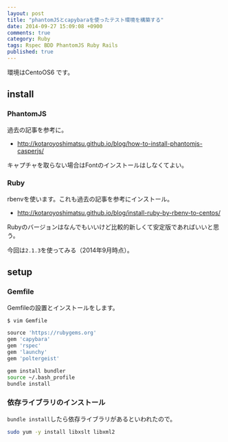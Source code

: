 ```yaml
---
layout: post
title: "phantomJSとcapybaraを使ったテスト環境を構築する"
date: 2014-09-27 15:09:08 +0900
comments: true
category: Ruby
tags: Rspec BDD PhantomJS Ruby Rails
published: true
---
```


環境はCentoOS6 です。

## install

### PhantomJS

過去の記事を参考に。

- <http://kotaroyoshimatsu.github.io/blog/how-to-install-phantomjs-casperjs/>

キャプチャを取らない場合はFontのインストールはしなくてよい。

### Ruby

rbenvを使います。これも過去の記事を参考にインストール。

+ <http://kotaroyoshimatsu.github.io/blog/install-ruby-by-rbenv-to-centos/>

Rubyのバージョンはなんでもいいけど比較的新しくて安定版であればいいと思う。

今回は`2.1.3`を使ってみる（2014年9月時点）。

## setup

### Gemfile

Gemfileの設置とインストールをします。

``` sh
$ vim Gemfile
```

``` ruby
source 'https://rubygems.org'
gem 'capybara'
gem 'rspec'
gem 'launchy'
gem 'poltergeist'
```

``` sh
gem install bundler
source ~/.bash_profile
bundle install
```

### 依存ライブラリのインストール

`bundle install`したら依存ライブラリがあるといわれたので。

``` sh
sudo yum -y install libxslt libxml2
```
